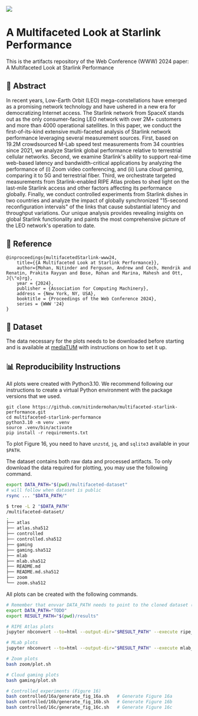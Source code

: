 [![](https://img.shields.io/badge/WWW'24-Paper-blue)]()

# A Multifaceted Look at Starlink Performance

This is the artifacts repository of the Web Conference (WWW) 2024 paper: A Multifaceted Look at Starlink Performance

## 📖 Abstract
In recent years, Low-Earth Orbit (LEO) mega-constellations have emerged as a promising network technology and have ushered in a new era for democratizing Internet access. The Starlink network from SpaceX stands out as the only consumer-facing LEO network with over 2M+ customers and more than 4000 operational satellites. In this paper, we conduct the first-of-its-kind extensive multi-faceted analysis of Starlink network performance leveraging several measurement sources. First, based on 19.2M crowdsourced M-Lab speed test measurements from 34 countries since 2021, we analyze Starlink global performance relative to terrestrial cellular networks. Second, we examine Starlink's ability to support real-time web-based latency and bandwidth-critical applications by analyzing the performance of (i) Zoom video conferencing, and (ii) Luna cloud gaming, comparing it to 5G and terrestrial fiber. Third, we orchestrate targeted measurements from Starlink-enabled RIPE Atlas probes to shed light on the last-mile Starlink access and other factors affecting its performance globally. Finally, we conduct controlled experiments from Starlink dishes in two countries and analyze the impact of globally synchronized "15-second reconfiguration intervals" of the links that cause substantial latency and throughput variations. Our unique analysis provides revealing insights on global Starlink functionality and paints the most comprehensive picture of the LEO network's operation to date.

## 📝 Reference 
```
@inproceedings{multifacetedStarlink-www24,
	title={{A Multifaceted Look at Starlink Performance}},
  	author={Mohan, Nitinder and Ferguson, Andrew and Cech, Hendrik and Renatin, Prakita Rayyan and Bose, Rohan and Marina, Mahesh and Ott, J{\"o}rg},
	year = {2024}, 
	publisher = {Association for Computing Machinery}, 
	address = {New York, NY, USA}, 
	booktitle = {Proceedings of the Web Conference 2024},
	series = {WWW '24}
}
```

## 💾 Dataset

The data necessary for the plots needs to be downloaded before starting and is available at [mediaTUM](https://mediatum.ub.tum.de/1734703) with instructions on how to set it up. 


## 📊 Reproducibility Instructions
All plots were created with Python3.10. We recommend following our instructions to create a virtual Python environment with the package versions that we used.

```
git clone https://github.com/nitindermohan/multifaceted-starlink-performance.git
cd multifaceted-starlink-performance
python3.10 -m venv .venv
source .venv/bin/activate
pip install -r requirements.txt
```

To plot Figure 16, you need to have `unzstd`, `jq`, and `sqlite3` available in your `$PATH`.

The dataset contains both raw data and processed artifacts. To only download the data required for plotting, you may use the following command.

``` sh
export DATA_PATH="$(pwd)/multifaceted-dataset"
# will follow when dataset is public
rsync ... "$DATA_PATH/"

$ tree -L 2 "$DATA_PATH"
/multifaceted-dataset/
.
├── atlas
├── atlas.sha512
├── controlled
├── controlled.sha512
├── gaming
├── gaming.sha512
├── mlab
├── mlab.sha512
├── README.md
├── README.md.sha512
├── zoom
└── zoom.sha512
```

All plots can be created with the following commands.
``` sh
# Remember that envvar DATA_PATH needs to point to the cloned dataset (see the previous step)
export DATA_PATH="TODO"
export RESULT_PATH="$(pwd)/results"

# RIPE Atlas plots
jupyter nbconvert --to=html --output-dir="$RESULT_PATH" --execute ripe_atlas_figures/ripe_atlas_repr.ipynb

# MLab plots
jupyter nbconvert --to=html --output-dir="$RESULT_PATH" --execute mlab_figures/mlab_concise.ipynb

# Zoom plots
bash zoom/plot.sh

# Cloud gaming plots
bash gaming/plot.sh

# Controlled experiments (Figure 16)
bash controlled/16a/generate_fig_16a.sh   # Generate Figure 16a
bash controlled/16b/generate_fig_16b.sh   # Generate Figure 16b
bash controlled/16c/generate_fig_16c.sh   # Generate Figure 16c
```

